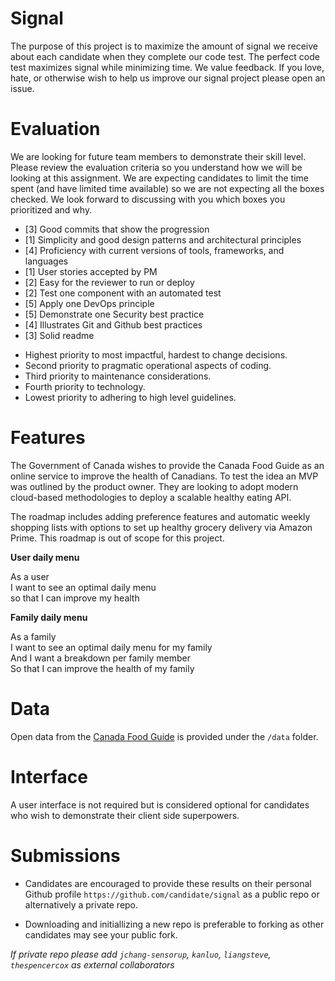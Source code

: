 # Signal

The purpose of this project is to maximize the amount of signal we receive about each candidate when they complete our code test.  The perfect code test maximizes signal while minimizing time.  We value feedback.  If you love, hate, or otherwise wish to help us improve our signal project please open an issue.  

# Evaluation

We are looking for future team members to demonstrate their skill level.  Please review the evaluation criteria so you understand how we will be looking at this assignment.  We are expecting candidates to limit the time spent (and have limited time available) so we are not expecting all the boxes checked.  We look forward to discussing with you which boxes you prioritized and why.  

- [3] Good commits that show the progression
- [1] Simplicity and good design patterns and architectural principles
- [4] Proficiency with current versions of tools, frameworks, and languages
- [1] User stories accepted by PM
- [2] Easy for the reviewer to run or deploy
- [2] Test one component with an automated test
- [5] Apply one DevOps principle 
- [5] Demonstrate one Security best practice
- [4] Illustrates Git and Github best practices 
- [3] Solid readme 

* Highest priority to most impactful, hardest to change decisions.
* Second priority to pragmatic operational aspects of coding.
* Third priority to maintenance considerations.
* Fourth priority to technology.
* Lowest priority to adhering to high level guidelines.

# Features

The Government of Canada wishes to provide the Canada Food Guide as an online service to improve the health of Canadians.  To test the idea an MVP was outlined by the product owner.  They are looking to adopt modern cloud-based methodologies to deploy a scalable healthy eating API.  

The roadmap includes adding preference features and automatic weekly shopping lists with options to set up healthy grocery delivery via Amazon Prime. This roadmap is out of scope for this project.

**User daily menu**

As a user  
I want to see an optimal daily menu  
so that I can improve my health

**Family daily menu**

As a family   
I want to see an optimal daily menu for my family   
And I want a breakdown per family member  
So that I can improve the health of my family

# Data 

Open data from the [Canada Food Guide](https://open.canada.ca/data/en/dataset/e5f4a98e-0ccf-4e5e-9912-d308b46c5a7f) is provided under the `/data` folder. 

# Interface

A user interface is not required but is considered optional for candidates who wish to demonstrate their client side superpowers.  

# Submissions

- Candidates are encouraged to provide these results on their personal Github profile `https://github.com/candidate/signal` as a public repo or alternatively a private repo.  

- Downloading and initiallizing a new repo is preferable to forking as other candidates may see your public fork.  

*If private repo please add `jchang-sensorup`, `kanluo`, `liangsteve`, `thespencercox` as external collaborators*



